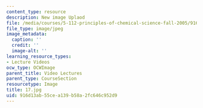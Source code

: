 ```yaml
---
content_type: resource
description: New image Uplaod
file: /media/courses/5-112-principles-of-chemical-science-fall-2005/916d13ab55cea139b58a2fc646c952d9_17.jpg
file_type: image/jpeg
image_metadata:
  caption: ''
  credit: ''
  image-alt: ''
learning_resource_types:
- Lecture Videos
ocw_type: OCWImage
parent_title: Video Lectures
parent_type: CourseSection
resourcetype: Image
title: 17.jpg
uid: 916d13ab-55ce-a139-b58a-2fc646c952d9
---
```

